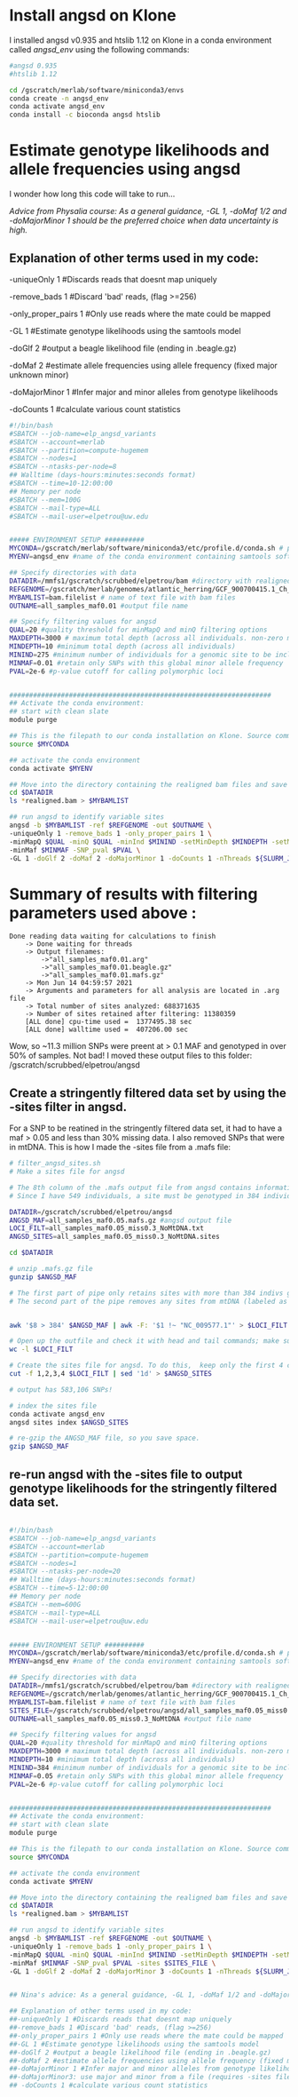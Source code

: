 # Install angsd on Klone

I installed angsd v0.935 and htslib 1.12 on Klone in a conda environment called *angsd_env* using the following commands:

``` bash
#angsd 0.935
#htslib 1.12

cd /gscratch/merlab/software/miniconda3/envs
conda create -n angsd_env
conda activate angsd_env
conda install -c bioconda angsd htslib

```

# Estimate genotype likelihoods and allele frequencies using angsd

I wonder how long this code will take to run...

*Advice from Physalia course: As a general guidance, -GL 1, -doMaf 1/2 and -doMajorMinor 1 should be the preferred choice when data uncertainty is high.*


## Explanation of other terms used in my code:
-uniqueOnly 1 #Discards reads that doesnt map uniquely

-remove_bads 1 #Discard 'bad' reads, (flag >=256) 

-only_proper_pairs 1 #Only use reads where the mate could be mapped

-GL 1 #Estimate genotype likelihoods using the samtools model

-doGlf 2 #output a beagle likelihood file (ending in .beagle.gz)

-doMaf 2 #estimate allele frequencies using allele frequency (fixed major unknown minor)

-doMajorMinor 1 #Infer major and minor alleles from genotype likelihoods

-doCounts 1 #calculate various count statistics

``` bash
#!/bin/bash
#SBATCH --job-name=elp_angsd_variants
#SBATCH --account=merlab
#SBATCH --partition=compute-hugemem
#SBATCH --nodes=1
#SBATCH --ntasks-per-node=8
## Walltime (days-hours:minutes:seconds format)
#SBATCH --time=10-12:00:00
## Memory per node
#SBATCH --mem=100G
#SBATCH --mail-type=ALL
#SBATCH --mail-user=elpetrou@uw.edu


##### ENVIRONMENT SETUP ##########
MYCONDA=/gscratch/merlab/software/miniconda3/etc/profile.d/conda.sh # path to conda installation on our Klone node. Do NOT change this.
MYENV=angsd_env #name of the conda environment containing samtools software. 

## Specify directories with data
DATADIR=/mmfs1/gscratch/scrubbed/elpetrou/bam #directory with realigned bam files
REFGENOME=/gscratch/merlab/genomes/atlantic_herring/GCF_900700415.1_Ch_v2.0.2_genomic.fna #path to fasta genome
MYBAMLIST=bam.filelist # name of text file with bam files
OUTNAME=all_samples_maf0.01 #output file name

## Specify filtering values for angsd
QUAL=20 #quality threshold for minMapQ and minQ filtering options
MAXDEPTH=3000 # maximum total depth (across all individuals. non-zero mean depth +2sd = 5. So if all individuals are sequenced 5x at a site, the global max depth would be 2750)
MINDEPTH=10 #minimum total depth (across all individuals)
MININD=275 #minimum number of individuals for a genomic site to be included in output (half of the individuals, in my case)
MINMAF=0.01 #retain only SNPs with this global minor allele frequency
PVAL=2e-6 #p-value cutoff for calling polymorphic loci


##################################################################
## Activate the conda environment:
## start with clean slate
module purge

## This is the filepath to our conda installation on Klone. Source command will allow us to execute commands from a file in the current shell
source $MYCONDA

## activate the conda environment
conda activate $MYENV

## Move into the directory containing the realigned bam files and save their names to a text file
cd $DATADIR
ls *realigned.bam > $MYBAMLIST

## run angsd to identify variable sites
angsd -b $MYBAMLIST -ref $REFGENOME -out $OUTNAME \
-uniqueOnly 1 -remove_bads 1 -only_proper_pairs 1 \
-minMapQ $QUAL -minQ $QUAL -minInd $MININD -setMinDepth $MINDEPTH -setMaxDepth $MAXDEPTH \
-minMaf $MINMAF -SNP_pval $PVAL \
-GL 1 -doGlf 2 -doMaf 2 -doMajorMinor 1 -doCounts 1 -nThreads ${SLURM_JOB_CPUS_PER_NODE}

```

# Summary of results with filtering parameters used above :


``` 
Done reading data waiting for calculations to finish
	-> Done waiting for threads
	-> Output filenames:
		->"all_samples_maf0.01.arg"
		->"all_samples_maf0.01.beagle.gz"
		->"all_samples_maf0.01.mafs.gz"
	-> Mon Jun 14 04:59:57 2021
	-> Arguments and parameters for all analysis are located in .arg file
	-> Total number of sites analyzed: 688371635
	-> Number of sites retained after filtering: 11380359 
	[ALL done] cpu-time used =  1377495.38 sec
	[ALL done] walltime used =  407206.00 sec
```

Wow, so ~11.3 million SNPs were preent at > 0.1 MAF and genotyped in over 50% of samples. Not bad! I moved these output files to this folder: /gscratch/scrubbed/elpetrou/angsd


## Create a stringently filtered data set by using the -sites filter in angsd. 

For a SNP to be reatined in the stringently filtered data set, it had to have a maf > 0.05 and less than 30% missing data. I also removed SNPs that were in mtDNA. This is how I made the -sites file from a .mafs file:

``` bash
# filter_angsd_sites.sh
# Make a sites file for angsd

# The 8th column of the .mafs output file from angsd contains information about the number of individuals that were genotyped at a particular site. 
# Since I have 549 individuals, a site must be genotyped in 384 individuals to have <= 30% missing genotypes

DATADIR=/gscratch/scrubbed/elpetrou/angsd
ANGSD_MAF=all_samples_maf0.05.mafs.gz #angsd output file
LOCI_FILT=all_samples_maf0.05_miss0.3_NoMtDNA.txt
ANGSD_SITES=all_samples_maf0.05_miss0.3_NoMtDNA.sites

cd $DATADIR

# unzip .mafs.gz file
gunzip $ANGSD_MAF

# The first part of pipe only retains sites with more than 384 indivs genotyped.
# The second part of the pipe removes any sites from mtDNA (labeled as NC_009577.1 in the Atlantic herring genome)


awk '$8 > 384' $ANGSD_MAF | awk -F: '$1 !~ "NC_009577.1"' > $LOCI_FILT

# Open up the outfile and check it with head and tail commands; make sure that everything looks ok. It has 583,107 lines! Heck yeah!
wc -l $LOCI_FILT

# Create the sites file for angsd. To do this,  keep only the first 4 columns of the file and strip the header
cut -f 1,2,3,4 $LOCI_FILT | sed '1d' > $ANGSD_SITES

# output has 583,106 SNPs!

# index the sites file
conda activate angsd_env
angsd sites index $ANGSD_SITES

# re-gzip the ANGSD_MAF file, so you save space.
gzip $ANGSD_MAF

```
 
## re-run angsd with the -sites file to output genotype likelihoods for the stringently filtered data set. 

``` bash

#!/bin/bash
#SBATCH --job-name=elp_angsd_variants
#SBATCH --account=merlab
#SBATCH --partition=compute-hugemem
#SBATCH --nodes=1
#SBATCH --ntasks-per-node=20
## Walltime (days-hours:minutes:seconds format)
#SBATCH --time=5-12:00:00
## Memory per node
#SBATCH --mem=600G
#SBATCH --mail-type=ALL
#SBATCH --mail-user=elpetrou@uw.edu


##### ENVIRONMENT SETUP ##########
MYCONDA=/gscratch/merlab/software/miniconda3/etc/profile.d/conda.sh # path to conda installation on our Klone node. Do NOT change this.
MYENV=angsd_env #name of the conda environment containing samtools software. 

## Specify directories with data
DATADIR=/mmfs1/gscratch/scrubbed/elpetrou/bam #directory with realigned bam files
REFGENOME=/gscratch/merlab/genomes/atlantic_herring/GCF_900700415.1_Ch_v2.0.2_genomic.fna #path to fasta genome
MYBAMLIST=bam.filelist # name of text file with bam files
SITES_FILE=/gscratch/scrubbed/elpetrou/angsd/all_samples_maf0.05_miss0.3_NoMtDNA.sites
OUTNAME=all_samples_maf0.05_miss0.3_NoMtDNA #output file name

## Specify filtering values for angsd
QUAL=20 #quality threshold for minMapQ and minQ filtering options
MAXDEPTH=3000 # maximum total depth (across all individuals. non-zero mean depth +2sd = 5. So if all individuals are sequenced 5x at a site, the global max depth would be 2750)
MINDEPTH=10 #minimum total depth (across all individuals)
MININD=384 #minimum number of individuals for a genomic site to be included in output (half of the individuals, in my case)
MINMAF=0.05 #retain only SNPs with this global minor allele frequency
PVAL=2e-6 #p-value cutoff for calling polymorphic loci


##################################################################
## Activate the conda environment:
## start with clean slate
module purge

## This is the filepath to our conda installation on Klone. Source command will allow us to execute commands from a file in the current shell
source $MYCONDA

## activate the conda environment
conda activate $MYENV

## Move into the directory containing the realigned bam files and save their names to a text file
cd $DATADIR
ls *realigned.bam > $MYBAMLIST

## run angsd to identify variable sites
angsd -b $MYBAMLIST -ref $REFGENOME -out $OUTNAME \
-uniqueOnly 1 -remove_bads 1 -only_proper_pairs 1 \
-minMapQ $QUAL -minQ $QUAL -minInd $MININD -setMinDepth $MINDEPTH -setMaxDepth $MAXDEPTH \
-minMaf $MINMAF -SNP_pval $PVAL -sites $SITES_FILE \
-GL 1 -doGlf 2 -doMaf 2 -doMajorMinor 3 -doCounts 1 -nThreads ${SLURM_JOB_CPUS_PER_NODE}


## Nina's advice: As a general guidance, -GL 1, -doMaf 1/2 and -doMajorMinor 1 should be the preferred choice when data uncertainty is high (unless you have a sites file, in which case -doMajorMinor 3)

## Explanation of other terms used in my code:
##-uniqueOnly 1 #Discards reads that doesnt map uniquely
##-remove_bads 1 #Discard 'bad' reads, (flag >=256) 
##-only_proper_pairs 1 #Only use reads where the mate could be mapped
##-GL 1 #Estimate genotype likelihoods using the samtools model
##-doGlf 2 #output a beagle likelihood file (ending in .beagle.gz)
##-doMaf 2 #estimate allele frequencies using allele frequency (fixed major unknown minor)
##-doMajorMinor 1 #Infer major and minor alleles from genotype likelihoods
##-doMajorMinor3: use major and minor from a file (requires -sites file.txt)
## -doCounts 1 #calculate various count statistics

```


